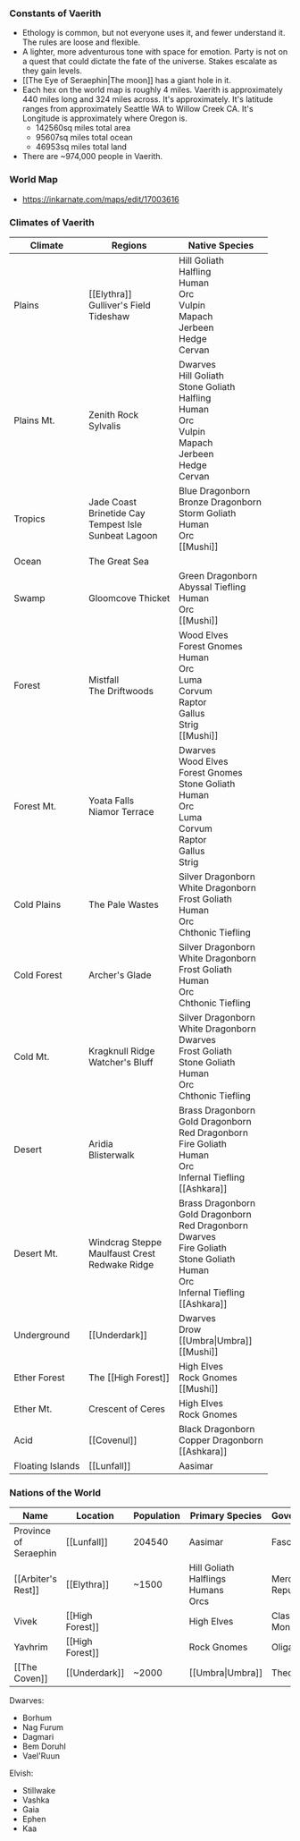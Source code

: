 
### Constants of Vaerith
- Ethology is common, but not everyone uses it, and fewer understand it. The rules are loose and flexible.
- A lighter, more adventurous tone with space for emotion. Party is not on a quest that could dictate the fate of the universe. Stakes escalate as they gain levels.
- [[The Eye of Seraephin|The moon]] has a giant hole in it.
- Each hex on the world map is roughly 4 miles. Vaerith is approximately 440 miles long and 324 miles across. It's approximately. It's latitude ranges from approximately Seattle WA to Willow Creek CA. It's Longitude is approximately where Oregon is.
	- 142560sq miles total area
	- 95607sq miles total ocean
	- 46953sq miles total land
- There are ~974,000 people in Vaerith. 

### World Map
- https://inkarnate.com/maps/edit/17003616

### Climates of Vaerith

| Climate          | Regions                                                       | Native Species                                                                                                                                        |
| ---------------- | ------------------------------------------------------------- | ----------------------------------------------------------------------------------------------------------------------------------------------------- |
| Plains           | [[Elythra]]<br>Gulliver's Field<br>Tideshaw                   | Hill Goliath<br>Halfling<br>Human<br>Orc<br>Vulpin<br>Mapach<br>Jerbeen<br>Hedge<br>Cervan                                                            |
| Plains Mt.       | Zenith Rock<br>Sylvalis                                       | Dwarves<br>Hill Goliath<br>Stone Goliath<br>Halfling<br>Human<br>Orc<br>Vulpin<br>Mapach<br>Jerbeen<br>Hedge<br>Cervan                                |
| Tropics          | Jade Coast<br>Brinetide Cay<br>Tempest Isle<br>Sunbeat Lagoon | Blue Dragonborn<br>Bronze Dragonborn<br>Storm Goliath<br>Human<br>Orc<br>[[Mushi]]                                                                    |
| Ocean            | The Great Sea                                                 |                                                                                                                                                       |
| Swamp            | Gloomcove Thicket                                             | Green Dragonborn<br>Abyssal Tiefling<br>Human<br>Orc<br>[[Mushi]]                                                                                     |
| Forest           | Mistfall<br>The Driftwoods                                    | Wood Elves<br>Forest Gnomes<br>Human<br>Orc<br>Luma<br>Corvum<br>Raptor<br>Gallus<br>Strig<br>[[Mushi]]                                               |
| Forest Mt.       | Yoata Falls<br>Niamor Terrace                                 | Dwarves<br>Wood Elves<br>Forest Gnomes<br>Stone Goliath<br>Human<br>Orc<br>Luma<br>Corvum<br>Raptor<br>Gallus<br>Strig                                |
| Cold Plains      | The Pale Wastes                                               | Silver Dragonborn<br>White Dragonborn<br>Frost Goliath<br>Human<br>Orc<br>Chthonic Tiefling                                                           |
| Cold Forest      | Archer's Glade                                                | Silver Dragonborn<br>White Dragonborn<br>Frost Goliath<br>Human<br>Orc<br>Chthonic Tiefling                                                           |
| Cold Mt.         | Kragknull Ridge<br>Watcher's Bluff                            | Silver Dragonborn<br>White Dragonborn<br>Dwarves<br>Frost Goliath<br>Stone Goliath<br>Human<br>Orc<br>Chthonic Tiefling                               |
| Desert           | Aridia<br>Blisterwalk                                         | Brass Dragonborn<br>Gold Dragonborn<br>Red Dragonborn<br>Fire Goliath<br>Human<br>Orc<br>Infernal Tiefling<br>[[Ashkara]]                             |
| Desert Mt.       | Windcrag Steppe<br>Maulfaust Crest<br>Redwake Ridge           | Brass Dragonborn<br>Gold Dragonborn<br>Red Dragonborn<br>Dwarves<br>Fire Goliath<br>Stone Goliath<br>Human<br>Orc<br>Infernal Tiefling<br>[[Ashkara]] |
| Underground      | [[Underdark]]                                                 | Dwarves<br>Drow<br>[[Umbra\|Umbra]]<br>[[Mushi]]                                                                                                      |
| Ether Forest     | The [[High Forest]]                                           | High Elves<br>Rock Gnomes<br>[[Mushi]]                                                                                                                |
| Ether Mt.        | Crescent of Ceres                                             | High Elves<br>Rock Gnomes                                                                                                                             |
| Acid             | [[Covenul]]                                                   | Black Dragonborn<br>Copper Dragonborn<br>[[Ashkara]]                                                                                                  |
| Floating Islands | [[Lunfall]]                                                   | Aasimar                                                                                                                                               |

### Nations of the World

| Name                        | Location            | Population | Primary Species                             | Government            | Eterologist% |
| --------------------------- | ------------------- | ---------- | ------------------------------------------- | --------------------- | ------------ |
| Province<br>of<br>Seraephin | [[Lunfall]]         | 204540     | Aasimar                                     | Fascist               | 50%          |
| [[Arbiter's Rest]]          | [[Elythra]]         | ~1500      | Hill Goliath<br>Halflings<br>Humans<br>Orcs | Merchant<br>Republic  | 5%           |
| Vivek                       | [[High Forest]]     |            | High Elves                                  | Classical<br>Monarchy | 33%          |
| Yavhrim                     | [[High Forest]]     |            | Rock Gnomes                                 | Oligarchy             | 33%          |
| [[The Coven]]               | [[Underdark]] | ~2000      | [[Umbra\|Umbra]]                        | Theocracy             | 99%          |

Dwarves:
- Borhum
- Nag Furum
- Dagmari
- Bem Doruhl
- Vael'Ruun

Elvish:
- Stillwake
- Vashka
- Gaia
- Ephen
- Kaa